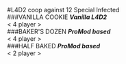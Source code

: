 #L4D2 coop against 12 Special Infected  
###VANILLA COOKIE 
**_Vanilla L4D2_**  
< 4 player >  
###BAKER'S DOZEN
**_ProMod based_**  
< 4 player >  
###HALF BAKED 
**_ProMod based_**  
< 2 player >  



